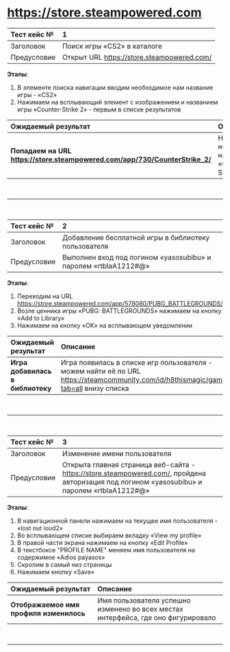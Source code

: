 # https://store.steampowered.com # 

Тест кейс № | 1
:--- | :---
Заголовок |	Поиск игры «CS2» в каталоге
Предусловие | Открыт URL https://store.steampowered.com/

**Этапы**: 

1. В элементе поиска навигации вводим необходимое нам название игры - «CS2»
2. Нажимаем на всплывающий элемент с изображением и названием игры «Counter-Strike 2» - первым в списке результатов

Ожидаемый результат | Описание
:--- | :---
**Попадаем на URL https://store.steampowered.com/app/730/CounterStrike_2/** | Нашли необходимую нам игру «Counter-Strike 2»
<br>

---

<br>

Тест кейс № | 2
:--- | :---
Заголовок |	Добавление бесплатной игры в библиотеку пользователя
Предусловие | Выполнен вход под логином «yasosubibu» и паролем «rtblaA1212#@»

**Этапы**:
1. Переходим на URL https://store.steampowered.com/app/578080/PUBG_BATTLEGROUNDS/
2. Возле ценника игры «PUBG: BATTLEGROUNDS» нажимаем на кнопку «Add to Library»
3. Нажимаем на кнопку «OK» на всплывающем уведомлении 

Ожидаемый результат | Описание
:--- | :---
**Игра добавилась в библиотеку** | Игра появилась в списке игр пользователя - можем найти её по URL https://steamcommunity.com/id/h8thismagic/games/?tab=all внизу списка

<br>

---

<br>

Тест кейс № | 3
:--- | :---
Заголовок |	Изменение имени пользователя
Предусловие |	Открыта главная страница веб-сайта - https://store.steampowered.com/, пройдена авторизация под логином «yasosubibu» и паролем «rtblaA1212#@»


**Этапы**:

1. В навигационной панели нажимаем на текущее имя пользователя - «lost out loud2»
2. Во всплывающем списке выбираем вкладку «View my profile»
3. В правой части экрана нажимаем на кнопку «Edit Profile»
4. В текстбоксе "PROFILE NAME" меняем имя пользователя на содержимое «Adios payasos»
5. Скролим в самый низ страницы
6. Нажимаем кнопку «Save»

Ожидаемый результат | Описание
:--- | :---
**Отображаемое имя профиля изменилось** | Имя пользователя успешно изменено во всех местах интерфейса, где оно фигурировало 

<br>

---